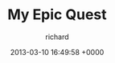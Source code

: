 ---
blog: richard
date: 2013-03-10 16:49:58 +0000
title: "My Epic Quest"
author: richard
permalink: /general/challenges/epic/my-epic-quest/
---